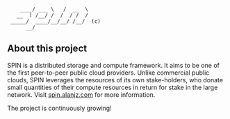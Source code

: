 ~~~
    ____/ ___ \   /  __  \
   __  ) /__/ /  /  / /  /
 _____/  ____/__/__/ /__/  (c)
      __/
~~~

## About this project

SPIN is a distributed storage and compute framework. It aims to be one of the first peer-to-peer public cloud providers. Unlike commercial public clouds, SPIN leverages the resources of its own stake-holders, who donate small quantities of their compute resources in return for stake in the large network. Visit [spin.alanjz.com](http://spin.alanjz.com) for more information.

The project is continuously growing!
